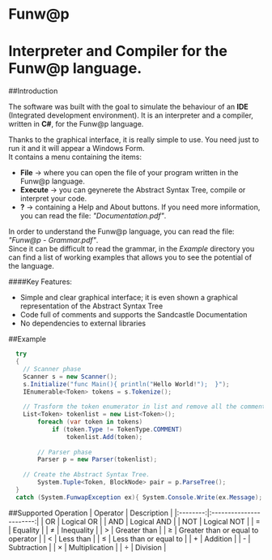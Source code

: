 # Funw@p
Interpreter and Compiler for the Funw@p language.
====

##Introduction

The software was built with the goal to simulate the behaviour of an <b>IDE</b> (Integrated development environment).
It is an interpreter and a compiler, written in <b>C#</b>, for the Funw@p language.

Thanks to the graphical interface, it is really simple to use. You need just to run it and it will appear a Windows Form.<br />
It contains a menu containing the items:
 - <b>File</b> → where you can open the file of your program written in the Funw@p language.
 - <b>Execute</b> → you can geynerete the Abstract Syntax Tree, compile or interpret your code. 
 - <b>?</b> → containing a Help and About buttons.
If you need more information, you can read the file: <i>"Documentation.pdf"</i>.

In order to understand the Funw@p language, you can read the file: <i>"Funw@p - Grammar.pdf"</i>.<br />
Since it can be difficult to read the grammar, in the <i>Example</i> directory you can find 
a list of working examples that allows you to see the potential of the language.

####Key Features:
- Simple and clear graphical interface; it is even shown a graphical representation of the Abstract Syntax Tree
- Code full of comments and supports the Sandcastle Documentation
- No dependencies to external libraries

##Example
```c#
  try
  {
    // Scanner phase
    Scanner s = new Scanner();
    s.Initialize("func Main(){ println("Hello World!");  }");
    IEnumerable<Token> tokens = s.Tokenize();
    
    // Trasform the token enumerator in list and remove all the comments
    List<Token> tokenlist = new List<Token>();
		foreach (var token in tokens)
			if (token.Type != TokenType.COMMENT)
				tokenlist.Add(token);
		
		// Parser phase
		Parser p = new Parser(tokenlist);
    
    // Create the Abstract Syntax Tree.
		System.Tuple<Token, BlockNode> pair = p.ParseTree();
  }
  catch (System.FunwapException ex){ System.Console.Write(ex.Message); }
```

##Supported Operation
| Operator |       Description       |
|:--------:|:-----------------------:|
|   OR     |	Logical OR       |
|   AND    |	Logical AND    |
|   NOT    |	Logical NOT |
|    =     |	Equality       |
|    ≠     |	Inequality       |
|    >     |	Greater than    |
|    ≥     |	Greater than or equal to operator |
|    <     |	Less than       |
|    ≤     |	Less than or equal to       |
|    +     |	Addition       |
|    -     |	Subtraction    |
|    ×     |	Multiplication |
|    ÷     |	Division       |
